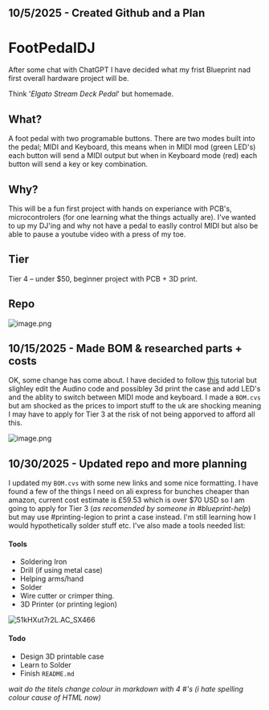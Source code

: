 <!--
  ===================    !!READ THIS NOTICE!!   ====================
  DO NOT edit this file manually. Your changes WILL BE OVERWRITTEN!
  This journal is auto generated and updated by Hack Club Blueprint.
  To edit this file, please edit your journal entries on Blueprint.
  ==================================================================
-->

## 10/5/2025 - Created Github and a Plan  

# FootPedalDJ

After some chat with ChatGPT I have decided what my frist Blueprint nad first overall hardware project will be. 

Think '_Elgato Stream Deck Pedal_' but homemade.

## What?

A foot pedal with two programable buttons. There are two modes built into the pedal; MIDI and Keyboard, this means when in MIDI mod (green LED's) each button will send a MIDI output but when in Keyboard mode (red) each button will send a key or key combination.

## Why?

This will be a fun first project with hands on experiance with PCB's, microcontrolers (for one learning what the things actually are). I've wanted to up my DJ'ing and why not have a pedal to easlly control MIDI but also be able to pause a youtube video with a press of my toe.

## Tier

Tier 4 – under $50, beginner project with PCB + 3D print.

## Repo

![image.png](https://blueprint.hackclub.com/user-attachments/blobs/redirect/eyJfcmFpbHMiOnsiZGF0YSI6NTA4LCJwdXIiOiJibG9iX2lkIn19--53151a12975b20a8069ae606d0021eb703b61e3d/image.png)


  

## 10/15/2025 - Made BOM & researched parts + costs  

OK, some change has come about. I have decided to follow [this](https://www.youtube.com/watch?v=H3WevrsmO9o) tutorial but slighley edit the Audino code and possibley 3d print the case and add LED's and the ablity to switch between MIDI mode and keyboard. I made a `BOM.cvs` but am shocked as the prices to import stuff to the uk are shocking meaning I may have to apply for Tier 3 at the risk of not being apporved to afford all this. 

![image.png](https://blueprint.hackclub.com/user-attachments/blobs/proxy/eyJfcmFpbHMiOnsiZGF0YSI6MjM4NSwicHVyIjoiYmxvYl9pZCJ9fQ==--12a3953389d78d042cbce495c57f34a71245508a/image.png)
  

## 10/30/2025 - Updated repo and more planning  

I updated my `BOM.cvs` with some new links and some nice formatting. I have found a few of the things I need on ali express for bunches cheaper than amazon, current cost estimate is £59.53 which is over $70 USD so I am going to apply for Tier 3 (_as recomended by someone in #blueprint-help_) but may use #printing-legion to print a case instead. I'm still learning how I would hypothetically solder stuff etc. I've also made a tools needed list:

#### Tools

- Soldering Iron
- Drill (if using metal case)
- Helping arms/hand
- Solder
- Wire cutter or crimper thing.
- 3D Printer (or printing legion)

![51kHXut7r2L._AC_SX466_](https://blueprint.hackclub.com/user-attachments/blobs/proxy/eyJfcmFpbHMiOnsiZGF0YSI6NjcxMSwicHVyIjoiYmxvYl9pZCJ9fQ==--59d84f29380bf37688c147d77ef9aa4177d0b3f6/51kHXut7r2L._AC_SX466_.jpg)

#### Todo

- Design 3D printable case
- Learn to Solder
- Finish ```README.md```


_wait do the titels change colour in markdown with 4 #'s (i hate spelling colour cause of HTML now)_  

